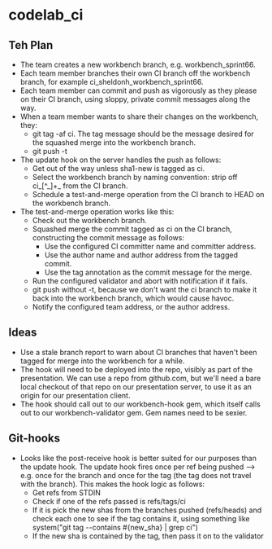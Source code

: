 codelab\_ci
==========

Teh Plan
--------

* The team creates a new workbench branch, e.g. workbench\_sprint66.
* Each team member branches their own CI branch off the workbench branch, for
  example ci\_sheldonh\_workbench\_sprint66.
* Each team member can commit and push as vigorously as they please on their CI
  branch, using sloppy, private commit messages along the way.
* When a team member wants to share their changes on the workbench, they:
  * git tag -af ci. The tag message should be the message desired for the
    squashed merge into the workbench branch.
  * git push -t
* The update hook on the server handles the push as follows:
  * Get out of the way unless sha1-new is tagged as ci.
  * Select the workbench branch by naming convention: strip off ci\_[^\_]\+\_
    from the CI branch.
  * Schedule a test-and-merge operation from the CI branch to HEAD on the
    workbench branch.
* The test-and-merge operation works like this:
  * Check out the workbench branch.
  * Squashed merge the commit tagged as ci on the CI branch, constructing the
    commit message as follows:
      * Use the configured CI committer name and committer address.
      * Use the author name and author address from the tagged commit.
      * Use the tag annotation as the commit message for the merge.
  * Run the configured validator and abort with notification if it fails.
  * git push without -t, because we don't want the ci branch to make it back
    into the workbench branch, which would cause havoc.
  * Notify the configured team address, or the author address.

Ideas
-----

* Use a stale branch report to warn about CI branches that haven't been tagged
  for merge into the workbench for a while.
* The hook will need to be deployed into the repo, visibly as part of the
  presentation. We can use a repo from github.com, but we'll need a bare local
  checkout of that repo on our presentation server, to use it as an origin for
  our presentation client.
* The hook should call out to our workbench-hook gem, which itself calls out to
  our workbench-validator gem. Gem names need to be sexier.

Git-hooks
---------

* Looks like the post-receive hook is better suited for our purposes than the
  update hook. The update hook fires once per ref being pushed --> e.g. once
  for the branch and once for the tag (the tag does not travel with the branch).
  This makes the hook logic as follows:
  * Get refs from STDIN
  * Check if one of the refs passed is refs/tags/ci
  * If it is pick the new shas from the branches pushed (refs/heads) and check
    each one to see if the tag contains it, using something like 
    system("git tag --contains #{new_sha} | grep ci")
  * If the new sha is contained by the tag, then pass it on to the validator

